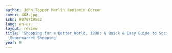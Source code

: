 ```yaml
---
author: John Tepper Marlin Benjamin Corson
cover: 408.jpg
isbn: 0878710582
lang: en-us
layout: review
title: 'Shopping for a Better World, 1990: A Quick & Easy Guide to Socially Responsible
  Supermarket Shopping'
year: 0
---
```


